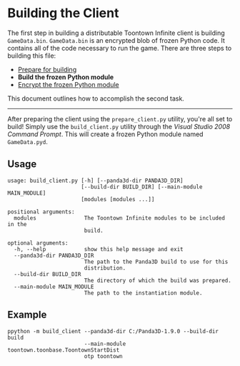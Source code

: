 Building the Client
===================
The first step in building a distributable Toontown Infinite client is building ```GameData.bin```. ```GameData.bin``` is an encrypted blob of frozen Python code. It contains all of the code necessary to run the game. There are three steps to building this file:

* [Prepare for building](prepare-client.md)
* **Build the frozen Python module**
* [Encrypt the frozen Python module](encrypt-client.md)

This document outlines how to accomplish the second task.

- - -

After preparing the client using the ```prepare_client.py``` utility, you're all set to build! Simply use the ```build_client.py``` utility through the _Visual Studio 2008 Command Prompt_. This will create a frozen Python module named ```GameData.pyd```.

## Usage ##

    usage: build_client.py [-h] [--panda3d-dir PANDA3D_DIR]
                           [--build-dir BUILD_DIR] [--main-module MAIN_MODULE]
                           [modules [modules ...]]
    
    positional arguments:
      modules               The Toontown Infinite modules to be included in the
                            build.
    
    optional arguments:
      -h, --help            show this help message and exit
      --panda3d-dir PANDA3D_DIR
                            The path to the Panda3D build to use for this
                            distribution.
      --build-dir BUILD_DIR
                            The directory of which the build was prepared.
      --main-module MAIN_MODULE
                            The path to the instantiation module.

## Example ##

    ppython -m build_client --panda3d-dir C:/Panda3D-1.9.0 --build-dir build
                            --main-module toontown.toonbase.ToontownStartDist
                            otp toontown
